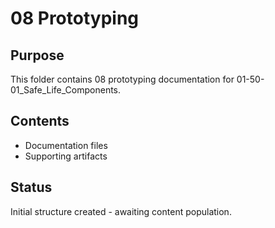 # 08 Prototyping

## Purpose
This folder contains 08 prototyping documentation for 01-50-01_Safe_Life_Components.

## Contents
- Documentation files
- Supporting artifacts

## Status
Initial structure created - awaiting content population.
